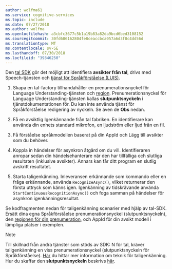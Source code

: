 ```yaml
---
author: wolfma61
ms.service: cognitive-services
ms.topic: include
ms.date: 07/27/2018
ms.author: wolfma
ms.openlocfilehash: a3cbfc3677c5b1a19b83a82da9bcd6bed3108152
ms.sourcegitcommit: 30fd606162804fe8ceaccbca057a6d3f8c4dd56d
ms.translationtype: MT
ms.contentlocale: sv-SE
ms.lasthandoff: 07/30/2018
ms.locfileid: "39346250"
---
```

<!-- N.B. no header, language-agnostic -->

Den [tal SDK](~/articles/cognitive-services/speech-service/speech-sdk.md) gör det möjligt att identifiera **avsikter från tal**, drivs med Speech-tjänsten och [tjänst för Språkförståelse (LUIS)](https://luis.ai).

1. Skapa en tal-factory tillhandahåller en prenumerationsnyckel för Language Understanding-tjänsten och [region](~/articles/cognitive-services/speech-service/regions.md#regions-for-intent-recognition). Prenumerationsnyckel för Language Understanding-tjänsten kallas **slutpunktsnyckeln** i tjänstdokumentationen för. Du kan inte använda tjänst för Språkförståelse redigering av nyckeln. Se även de **Obs** nedan.

1. Få en avsiktlig Igenkännande från tal fabriken. En identifierare kan använda din enhets standard mikrofon, en ljudström eller ljud från en fil.

1. Få förståelse språkmodellen baserat på din AppId och Lägg till avsikter som du behöver. 

1. Koppla in händelser för asynkron åtgärd om du vill. Identifieraren anropar sedan din händelsehanterare när den har tillfälliga och slutliga resultaten (inklusive avsikter). Annars kan får ditt program en slutlig avskrift resultatet.

1. Starta taligenkänning. Inleveransen erkännande som kommando eller en fråga erkännande, använda `RecognizeAsync()`, vilket returnerar den första uttryck som känns igen. Igenkänning av tidskrävande använda `StartContinuousRecognitionAsync()` och foga samman på händelser för asynkron igenkänningsresultat.

Se kodfragmenten nedan för taligenkänning scenarier med hjälp av tal-SDK. Ersätt dina egna Språkförståelse prenumerationsnyckel (slutpunktsnyckeln), den [regionen för din prenumeration](~/articles/cognitive-services/speech-service/regions.md#regions-for-intent-recognition), och AppId för din avsikt modell i lämpliga platser i exemplen.

> [!NOTE]
> Till skillnad från andra tjänster som stöds av SDK: N för tal, kräver taligenkänning en viss prenumerationsnyckel (slutpunktsnyckeln för Språkförståelse). [Här](https://www.luis.ai) du hittar mer information om teknik för taligenkänning. Hur du skaffar den **slutpunktsnyckeln** beskrivs [här](https://docs.microsoft.com/en-us/azure/cognitive-services/LUIS/luis-how-to-azure-subscription#create-luis-endpoint-key).
